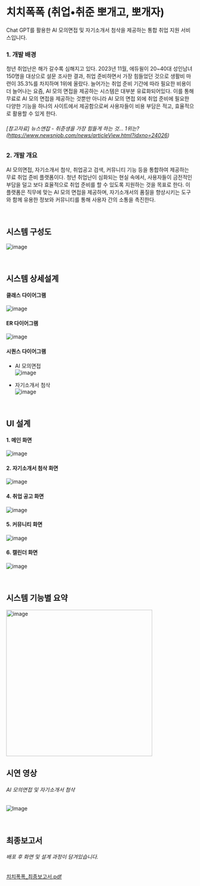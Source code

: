 # 치치폭폭 (취업•취준 뽀개고, 뽀개자)
Chat GPT를 활용한 AI 모의면접 및 자기소개서 첨삭을 제공하는 통합 취업 지원 서비스입니다.

### 1. 개발 배경
청년 취업난은 해가 갈수록 심해지고 있다. 2023년 11월, 에듀윌이 20~40대 성인남녀 150명을 대상으로 설문 조사한 결과, 취업 준비하면서 가장 힘들었던 것으로 생활비 마련이 35.3%를 차지하며 1위에 올랐다.
늘어가는 취업 준비 기간에 따라 필요한 비용이 더 늘어나는 요즘, AI 모의 면접을 제공하는 시스템은 대부분 유료화되어있다. 이를 통해 무료로 AI 모의 면접을 제공하는 것뿐만 아니라 AI 모의 면접 외에 취업 준비에 필요한 다양한 기능을 하나의 사이트에서 제공함으로써 사용자들이 비용 부담은 적고, 효율적으로 활용할 수 있게 한다.


###### [참고자료] 뉴스앤잡 - 취준생을 가장 힘들게 하는 것… 1위는? (https://www.newsnjob.com/news/articleView.html?idxno=24026)


### 2. 개발 개요
AI 모의면접, 자기소개서 첨삭, 취업공고 검색, 커뮤니티 기능 등을 통합하여 제공하는 무료 취업 준비 플랫폼이다. 청년 취업난이 심화되는 현실 속에서, 사용자들이 금전적인 부담을 덜고 보다 효율적으로 취업 준비를 할 수 있도록 지원하는 것을 목표로 한다. 이 플랫폼은 직무에 맞는 AI 모의 면접을 제공하며, 자기소개서의 품질을 향상시키는 도구와 함께 유용한 정보와 커뮤니티를 통해 사용자 간의 소통을 촉진한다.   

<br>
    
## 시스템 구성도

![image](https://github.com/user-attachments/assets/8ac6680c-cedc-4991-9633-e3fee5d0d201)

<br>

## 시스템 상세설계
#### 클래스 다이어그램   
   ![image](https://github.com/user-attachments/assets/5b99a28b-b28d-456a-9112-08b62a2057c6)    

#### ER 다이어그램
  ![image](https://github.com/user-attachments/assets/e86309de-284a-4bd8-afc3-a9747dbf6888)

#### 시퀀스 다이어그램
  * AI 모의면접   
    ![image](https://github.com/user-attachments/assets/2adf4a6a-01d6-49f4-8570-8da2eb4b84fb)

  * 자기소개서 첨삭    
     ![image](https://github.com/user-attachments/assets/8f1b8206-3a6c-4c05-bc6d-b3fb9c269a85)

<br>

## UI 설계
#### 1. 메인 화면
![image](https://github.com/user-attachments/assets/0ee8acf4-27f7-4038-b674-8b00a6f46de8)
#### 2. 자기소개서 첨삭 화면
![image](https://github.com/user-attachments/assets/878710d2-33bf-4727-b910-16e59387c2fc)
#### 4. 취업 공고 화면
![image](https://github.com/user-attachments/assets/df65e989-c009-44c4-aff0-6cf432543ac2)
#### 5. 커뮤니티 화면
![image](https://github.com/user-attachments/assets/09b35222-0dd3-460a-bad0-22f07c3034d6)
#### 6. 캘린더 화면
![image](https://github.com/user-attachments/assets/8b393790-c915-4f21-8ff0-6ed54c9ef0d5)


<br>

## 시스템 기능별 요약
<img width="391" alt="image" src="https://github.com/user-attachments/assets/112bdd9c-9748-459a-99c7-82bd51ab7adc" />

<br>

## 시연 영상
###### AI 모의면접 및 자기소개서 첨삭
![Image](https://github.com/user-attachments/assets/d4724b7d-24eb-4690-842f-e484b9716f24)

<br>

## 최종보고서
###### 배포 후 화면 및 설계 과정이 담겨있습니다.
[치치폭폭_최종보고서.pdf](https://github.com/user-attachments/files/19338067/_.pdf)

